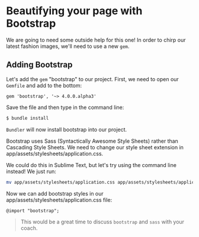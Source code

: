 # Beautifying your page with Bootstrap

We are going to need some outside help for this one! In order to chirp our latest fashion images, we'll need to use a new `gem`.

## Adding Bootstrap

Let's add the `gem` "bootstrap" to our project. First, we need to open our `Gemfile` and add to the bottom:

```rails
gem 'bootstrap', '~> 4.0.0.alpha3'
```
Save the file and then type in the command line:

```bash
$ bundle install
```
`Bundler` will now install bootstrap into our project.

Bootstrap uses Sass (Syntactically Awesome Style Sheets) rather than Cascading Style Sheets. We need to change our style sheet extension in app/assets/stylesheets/application.css.

We could do this in Sublime Text, but let's try using the command line instead! We just run:

```bash
mv app/assets/stylesheets/application.css app/assets/stylesheets/application.scss
```
Now we can add bootstrap styles in our app/assets/stylesheets/application.css file:

```
@import "bootstrap";
```

> This would be a great time to discuss `bootstrap` and `sass`  with your coach. 
